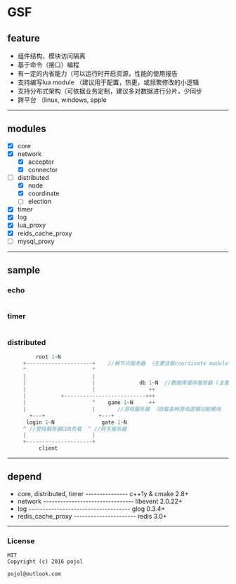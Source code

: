 # GSF

## feature
- 组件结构，模块访问隔离
- 基于命令（接口）编程
- 有一定的内省能力（可以运行时开启资源，性能的使用报告
- 支持编写lua module （建议用于配置，热更，或频繁修改的小逻辑
- 支持分布式架构（可依据业务定制，建议多对数据进行分片，少同步
- 跨平台 （linux, windows, apple

***
## modules
- [x] core
- [x] network
    - [x] acceptor
    - [x] connector
- [ ] distributed
    - [x] node
    - [x] coordinate
    - [ ] election
- [x] timer
- [x] log
- [x] lua_proxy
- [x] reids_cache_proxy
- [ ] mysql_proxy

***
## sample
### echo
```c++

```

### timer
```c++

```

### distributed
```c++
		 root 1~N		
	 +---------------------+	//根节点服务器 （主要挂载coordinate module		
	 ^                     ^		
	 |                     |              		
	 |                     |              db 1~N  //数据库缓存服务器 (主要挂载 redis_cache module		
	 |                     |                 ++		
	 |           +-------------------------->++		
	 |                     ^    game 1~N     ++		
	 |                     |       //游戏服务器 （挂载各种游戏逻辑功能模块     		
       +---+                 +---+                		
      login 1~N               gate 1~N		
	 ^ //登陆服务器CDN负载  ^ //网关服务器		
	 |                     |		
	 +---------------------+		
		  client
```

***
## depend
- core, distributed, timer --------------- c++1y & cmake 2.8+
- network -------------------------------- libevent 2.0.22+
- log ------------------------------------ glog 0.3.4+
- redis_cache_proxy ---------------------- redis 3.0+

***
### License
	MIT
	Copyright (c) 2016 pojol
	
	pojol@outlook.com
